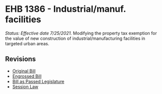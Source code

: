 # EHB 1386 - Industrial/manuf. facilities
*Status: Effective date 7/25/2021.*
Modifying the property tax exemption for the value of new construction of industrial/manufacturing facilities in targeted urban areas.

## Revisions
* [Original Bill](1/)
* [Engrossed Bill](1/)
* [Bill as Passed Legislature](1/)
* [Session Law](1/)